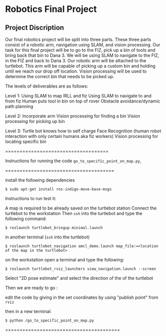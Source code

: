Robotics Final Project
==========

Project Discription 
----

Our final robotics project will be split into three parts. These three parts consist of a robotic arm, navigation using SLAM, and vision processing. Our task for this final project will be to go to the FIZ, pick up a bin of tools and bring back that bin to Dana 3. We will be using SLAM to navigate to the FIZ, in the FIZ and back to Dana 3. Our robotic arm will be attached to the turtlebot. This arm will be capable of picking up a custom bin and holding until we reach our drop off location. Vision processing will be used to determine the correct bin that needs to be picked up.

 
The levels of deliverables are as follows:
 
  Level 1:
    Using SLAM to map IRLL and fiz
    Using SLAM to navigate to and from fiz
    Human puts tool in bin on top of rover
    Obstacle avoidance/dynamic path planning
 
  Level 2:
    Incorporate arm
    Vision processing for finding a bin
    Vision processing for picking up bin
 
  Level 3:
    Turtle bot knows how to self charge
    Face Recognition (human robot interaction with only certain humans aka fiz workers)
    Vision processing for locating specific bin
 
 ====================================

Instructions for running the code `go_to_specific_point_on_map.py`, 

======================================

install the following dependencies

`$ sudo apt-get install ros-indigo-move-base-msgs`

Instructions to run test it:

A map is required to be already saved on the turtlebot station
Connect the turtlebot to the workstation
Then `ssh` into the turtlebot and type the following command:

`$ roslaunch turtlebot_bringup minimal.launch`

in another terminal (`ssh` into the turtlebot)

`$ roslaunch turtlebot_navigation amcl_demo.launch map_file:=<location of the map in the turtlebot>`

on the workstation open a terminal and type the following:

`$ roslaunch turtlebot_rviz_launchers view_navigation.launch --screen`

Select "2D pose estimate" and select the direction of the of the turtlebot

Then we are ready to go :

edit the code by giving in the set coordinates by using "publish point" from `rviz`

then in a new terminal:

`$ python /go_to_specific_point_on_map.py`

========================================

 

